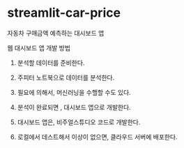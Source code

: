 # streamlit-car-price
자동차 구매금액 예측하는 대시보드 앱

웹 대시보드 앱 개발 방법

1. 분석할 데이터를 준비한다.

2. 주피터 노트북으로 데이터를 분석한다.

3. 필요에 의해서, 머신러닝을 수핼할 수도 있다.

4. 분석이 완료되면 , 대시보드 앱으로 개발한다.

5. 대시보드 앱은, 비주얼스튜디오 코드로 개발한다.

6. 로컬에서 데스트해서 이상이 없으면, 클라우드 서버에 배포한다.
